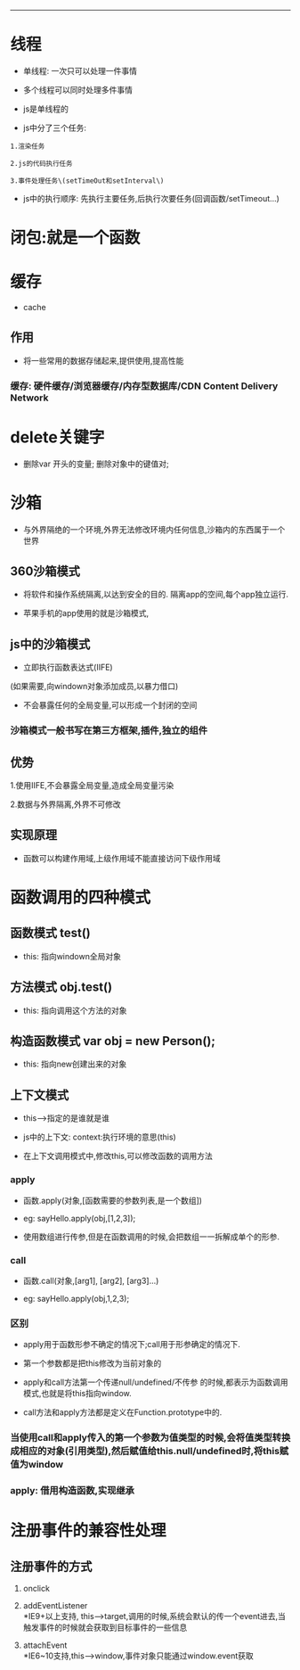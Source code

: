 
---

# 线程

* 单线程: 一次只可以处理一件事情

* 多个线程可以同时处理多件事情

* js是单线程的

* js中分了三个任务:

```
1.渲染任务

2.js的代码执行任务

3.事件处理任务\(setTimeOut和setInterval\)
```

* js中的执行顺序: 先执行主要任务,后执行次要任务\(回调函数\/setTimeout...\)

# 闭包:就是一个函数

# 缓存

* cache

## 作用

* 将一些常用的数据存储起来,提供使用,提高性能

### 缓存: 硬件缓存\/浏览器缓存\/内存型数据库\/CDN  Content Delivery Network

# delete关键字

* 删除var 开头的变量; 删除对象中的键值对;

# 沙箱

* 与外界隔绝的一个环境,外界无法修改环境内任何信息,沙箱内的东西属于一个世界

## 360沙箱模式

* 将软件和操作系统隔离,以达到安全的目的. 隔离app的空间,每个app独立运行.

* 苹果手机的app使用的就是沙箱模式,

## js中的沙箱模式

* 立即执行函数表达式\(IIFE\)

\(如果需要,向windown对象添加成员,以暴力借口\)

* 不会暴露任何的全局变量,可以形成一个封闭的空间

### 沙箱模式一般书写在第三方框架,插件,独立的组件

## 优势

1.使用IIFE,不会暴露全局变量,造成全局变量污染

2.数据与外界隔离,外界不可修改

## 实现原理

* 函数可以构建作用域,上级作用域不能直接访问下级作用域

# 函数调用的四种模式

## 函数模式  test\(\)

* this: 指向windown全局对象

## 方法模式  obj.test\(\)

* this: 指向调用这个方法的对象

## 构造函数模式  var obj = new Person\(\);

* this: 指向new创建出来的对象

## 上下文模式

* this--&gt;指定的是谁就是谁

* js中的上下文: context:执行环境的意思\(this\)

* 在上下文调用模式中,修改this,可以修改函数的调用方法

### apply

* 函数.apply\(对象,\[函数需要的参数列表,是一个数组\]\)

* eg: sayHello.apply\(obj,\[1,2,3\]\);

* 使用数组进行传参,但是在函数调用的时候,会把数组一一拆解成单个的形参.

### call

* 函数.call\(对象,\[arg1\], \[arg2\],  \[arg3\]...\)

* eg: sayHello.apply\(obj,1,2,3\);

### 区别

* apply用于函数形参不确定的情况下;call用于形参确定的情况下.

* 第一个参数都是把this修改为当前对象的

* apply和call方法第一个传递null\/undefined\/不传参 的时候,都表示为函数调用模式,也就是将this指向window.

* call方法和apply方法都是定义在Function.prototype中的.

### 当使用call和apply传入的第一个参数为值类型的时候,会将值类型转换成相应的对象\(引用类型\),然后赋值给this.null/undefined时,将this赋值为window

### apply: 借用构造函数,实现继承

# 注册事件的兼容性处理

## 注册事件的方式

1. onclick

2. addEventListener  
   \*IE9+以上支持, this--&gt;target,调用的时候,系统会默认的传一个event进去,当触发事件的时候就会获取到目标事件的一些信息

3. attachEvent  
   \*IE6~10支持,this--&gt;window,事件对象只能通过window.event获取



